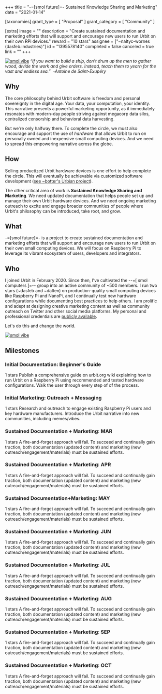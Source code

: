 +++
title = "-=[smol future]=- Sustained Knowledge Sharing and Marketing"
date = "2021-01-14"

[taxonomies]
grant_type = [ "Proposal" ]
grant_category = [ "Community" ]

[extra]
image = ""
description = "Create sustained documentation and marketing efforts that will support and encourage new users to run Urbit on their own RPi devices."
reward = "10 stars"
assignee = ["~naltyc-wornes (dasfeb.industries)"]
id = "1395578140"
completed = false
canceled = true
link = ""
+++

[![smol vibe](https://i.gyazo.com/1307af94079e4ab07880a29b9b0ef2fa.png)](https://i.gyazo.com/1307af94079e4ab07880a29b9b0ef2fa.png)
_“If you want to build a ship, don’t drum up the men to gather wood, divide the work and give orders. Instead, teach them to yearn for the vast and endless sea.”  -Antoine de Saint-Exupéry_

## Why

The core philosophy behind Urbit software is freedom and personal sovereignty in the digital age. Your data, your computation, your identity. This narrative presents a powerful marketing opportunity, as it immediately resonates with modern-day people striving against megacorp data silos, centralized censorship and behavioral data harvesting.

But we're only halfway there. To complete the circle, we must also encourage and support the use of _hardware_ that allows Urbit to run on personally owned and inexpensive small computing devices. And we need to spread this empowering narrative across the globe.

## How

Selling productized Urbit hardware devices is one effort to help complete the circle. This will eventually be achievable via customized software development ([see ~botter's Urbian project](https://grants.urbit.org/proposals/337545546)).

The other critical area of work is **Sustained Knowledge Sharing and Marketing**. We need updated documentation that helps people set up and manage their own Urbit hardware devices. And we need ongoing marketing outreach to excite and engage broader communities of people where Urbit's philosophy can be introduced, take root, and grow.

## What

-=[smol future]=- is a project to create sustained documentation and marketing efforts that will support and encourage new users to run Urbit on their own small computing devices. We will focus on Raspberry Pi to leverage its vibrant ecosystem of users, developers and integrators.

## Who

I joined Urbit in February 2020. Since then, I've cultivated the --=[ smol computers ]=-- group into an active community of ~500 members. I run two stars (~dasfeb and ~dalten) on production-quality small computing devices like Raspberry Pi and NanoPi, and I continually test new hardware configurations while documenting best practices to help others. I am prolific and adept at designing creative marketing content as well as community outreach on Twitter and other social media platforms. My personal and professional credentials are [publicly available](https://johnlester.me).

Let's do this and change the world.

[![smol vibe](https://i.gyazo.com/2346666e5b40623353fee1dca42f9879.jpg)](https://i.gyazo.com/2346666e5b40623353fee1dca42f9879.jpg)

## Milestones

### Initial Documentation: Beginner's Guide

1 stars
Publish a comprehensive guide on urbit.org wiki explaining how to run Urbit on a Raspberry Pi using recommended and tested hardware configurations. Walk the user through every step of of the process.

### Initial Marketing: Outreach + Messaging

1 stars
Research and outreach to engage existing Raspberry Pi users and key hardware manufacturers. Introduce the Urbit narrative into new communities, including memes/vibes.

### Sustained Documentation + Marketing: MAR

1 stars
A fire-and-forget approach will fail. To succeed and continually gain traction, both documentation (updated content) and marketing (new outreach/engagement/materials) must be sustained efforts.

### Sustained Documentation + Marketing: APR

1 stars
A fire-and-forget approach will fail. To succeed and continually gain traction, both documentation (updated content) and marketing (new outreach/engagement/materials) must be sustained efforts.

### Sustained Documentation+Marketing: MAY

1 stars
A fire-and-forget approach will fail. To succeed and continually gain traction, both documentation (updated content) and marketing (new outreach/engagement/materials) must be sustained efforts.

### Sustained Documentation + Marketing: JUN

1 stars
A fire-and-forget approach will fail. To succeed and continually gain traction, both documentation (updated content) and marketing (new outreach/engagement/materials) must be sustained efforts.

### Sustained Documentation + Marketing: JUL

1 stars
A fire-and-forget approach will fail. To succeed and continually gain traction, both documentation (updated content) and marketing (new outreach/engagement/materials) must be sustained efforts.

### Sustained Documentation + Marketing: AUG

1 stars
A fire-and-forget approach will fail. To succeed and continually gain traction, both documentation (updated content) and marketing (new outreach/engagement/materials) must be sustained efforts.

### Sustained Documentation + Marketing: SEP

1 stars
A fire-and-forget approach will fail. To succeed and continually gain traction, both documentation (updated content) and marketing (new outreach/engagement/materials) must be sustained efforts.

### Sustained Documentation + Marketing: OCT

1 stars
A fire-and-forget approach will fail. To succeed and continually gain traction, both documentation (updated content) and marketing (new outreach/engagement/materials) must be sustained efforts.
